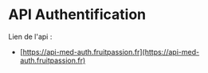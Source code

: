 # API Authentification

Lien de l'api :
- [https://api-med-auth.fruitpassion.fr](https://api-med-auth.fruitpassion.fr)


